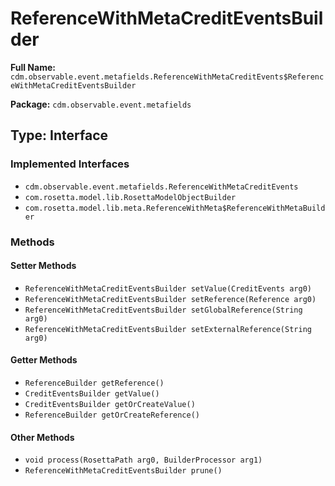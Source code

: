 # ReferenceWithMetaCreditEventsBuilder

**Full Name:** `cdm.observable.event.metafields.ReferenceWithMetaCreditEvents$ReferenceWithMetaCreditEventsBuilder`

**Package:** `cdm.observable.event.metafields`

## Type: Interface

### Implemented Interfaces

- `cdm.observable.event.metafields.ReferenceWithMetaCreditEvents`
- `com.rosetta.model.lib.RosettaModelObjectBuilder`
- `com.rosetta.model.lib.meta.ReferenceWithMeta$ReferenceWithMetaBuilder`

### Methods

#### Setter Methods

- `ReferenceWithMetaCreditEventsBuilder setValue(CreditEvents arg0)`
- `ReferenceWithMetaCreditEventsBuilder setReference(Reference arg0)`
- `ReferenceWithMetaCreditEventsBuilder setGlobalReference(String arg0)`
- `ReferenceWithMetaCreditEventsBuilder setExternalReference(String arg0)`

#### Getter Methods

- `ReferenceBuilder getReference()`
- `CreditEventsBuilder getValue()`
- `CreditEventsBuilder getOrCreateValue()`
- `ReferenceBuilder getOrCreateReference()`

#### Other Methods

- `void process(RosettaPath arg0, BuilderProcessor arg1)`
- `ReferenceWithMetaCreditEventsBuilder prune()`


